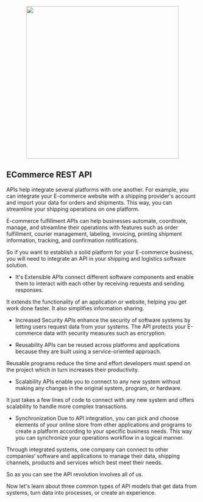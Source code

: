 <p align="center"><a href="https://laravel.com" target="_blank"><img src="https://raw.githubusercontent.com/laravel/art/master/logo-lockup/5%20SVG/2%20CMYK/1%20Full%20Color/laravel-logolockup-cmyk-red.svg" width="400"></a></p>

## ECommerce REST API

APIs help integrate several platforms with one another. For example, you can integrate your E-commerce website with a shipping provider's account and import your data for orders and shipments. This way, you can streamline your shipping operations on one platform.

E-commerce fulfillment APIs can help businesses automate, coordinate, manage, and streamline their operations with features such as order fulfillment, courier management, labeling, invoicing, printing shipment information, tracking, and confirmation notifications.

So if you want to establish a solid platform for your E-commerce business, you will need to integrate an API in your shipping and logistics software solution.

- It's Extensible
APIs connect different software components and enable them to interact with each other by receiving requests and sending responses.

It extends the functionality of an application or website, helping you get work done faster. It also simplifies information sharing.

- Increased Security
APIs enhance the security of software systems by letting users request data from your systems. The API protects your E-commerce data with security measures such as encryption.

- Reusability
APIs can be reused across platforms and applications because they are built using a service-oriented approach.

Reusable programs reduce the time and effort developers must spend on the project which in turn increases their productivity.

- Scalability
APIs enable you to connect to any new system without making any changes in the original system, program, or hardware.

It just takes a few lines of code to connect with any new system and offers scalability to handle more complex transactions.

- Synchronization
Due to API integration, you can pick and choose elements of your online store from other applications and programs to create a platform according to your specific business needs. This way you can synchronize your operations workflow in a logical manner.

Through integrated systems, one company can connect to other companies’ software and applications to manage their data, shipping channels, products and services which best meet their needs.

So as you can see the API revolution involves all of us.

Now let's learn about three common types of API models that get data from systems, turn data into processes, or create an experience.
